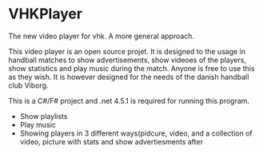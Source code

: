 VHKPlayer
=========

The new video player for vhk. A more general approach.

This video player is an open source projet. It is designed to the usage in handball matches to show advertisements, show videoes 
of the players, show statistics and play music during the match. Anyone is free to use this as they wish. It is however designed
for the needs of the danish handball club Viborg.

This is a C#/F# project and .net 4.5.1 is required for running this program.

<ul>
<li>Show playlists</li>
<li>Play music</li>
<li>Showing players in 3 different ways(pidcure, video, and a collection of video, picture with stats and show advertiesments after</li>

</ul>
